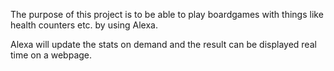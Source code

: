The purpose of this project is to be able to play boardgames with things like health counters etc. by using Alexa.

Alexa will update the stats on demand and the result can be displayed real time on a webpage.
